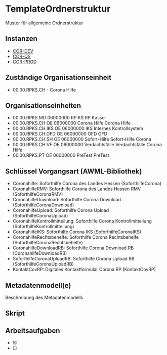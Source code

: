 # TemplateOrdnerstruktur
 Muster für allgemeine Ordnerstruktur

## Instanzen
- [COR-DEV](https://civ-cor-dev.intern.ekom21.de/civ-cor-dev/start.html)
- [COR-QS](https://civ-cor-qs.intern.ekom21.de/civ-cor-qs/start.html)
- [COR-PROD](https://civ-cor.intern.ekom21.de/civ-cor/start.html)

## Zuständige Organisationseinheit
- 00.00.RPKS.CH - Corona Hilfe

## Organisationseinheiten
- 00.00.RPKS	MD	06000000	RP KS	RP Kassel
- 00.00.RPKS.CH	OE	06000000	Corona Hilfe	Corona Hilfe
- 00.00.RPKS.CH.IKS	OE	06000000	IKS	Internes Kontrollsystem
- 00.00.RPKS.CH.OFD	OE	06000000	OFD	OFD
- 00.00.RPKS.CH.SH	OE	06000000	Sofort-Hilfe	Sofort-Hilfe Corona
- 00.00.RPKS.CH.VF	OE	06000000	Verdachtsfälle	Verdachtsfälle Corona Hilfe
- 00.00.RPKS.PT	OE	06000000	PreTest	PreTest

## Schlüssel Vorgangsart (AWML-Bibliothek)
- Coronahilfe: Soforthilfe Corona des Landes Hessen (SoforthilfeCorona)
- CoronahilfeRMV: Soforthilfe Corona des Landes Hessen RMV (SoforthilfeCoronaRMV)
- CoronahilfeDownload: Soforthilfe Corona Download (SoforthilfeCoronaDownload)
- CoronahilfeUpload: Soforthilfe Corona Upload (SoforthilfeCoronaUpload)
- CoronahilfeKontrollmitteilung: Soforthilfe Corona Kontrollmitteilung (SoforthilfeKontrollmitteilung)
- CoronahilfeIKS: Soforthilfe Corona IKS (SoforthilfeCoronaIKS)
- CoronahilfeRechtsbehelfe: Soforthilfe Corona Rechtsbehelfe (SoforthilfeCoronaRechtsbehelfe)
- CoronahilfeDownloadRB: Soforthilfe Corona Download RB (CoronahilfeDownloadRB)
- SoforthilfeCoronaUploadRB: Soforthilfe Corona Upload RB (SoforthilfeCoronaUploadRB)
- KontaktCovRP: Digitales Kontaktformular Corona RP (KontaktCovRP)

## Metadatenmodell(e)
Beschreibung des Metadatenmodells

## Skript

## Arbeitsaufgaben
- [x] 
- [ ]
